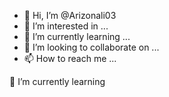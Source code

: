 - 👋 Hi, I’m @Arizonali03
- 👀 I’m interested in ...
- 🌱 I’m currently learning ...
- 💞️ I’m looking to collaborate on ...
- 📫 How to reach me ...

<!---
Arizonali03/Arizonali03 is a ✨ special ✨ repository because its `README.md` (this file) appears on your GitHub profile.
You can click the Preview link to take a look at your changes.
--->🌱 I’m currently learning
